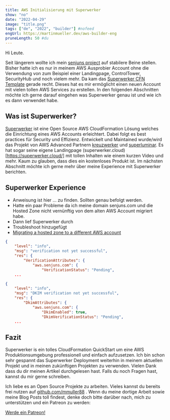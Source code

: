```yaml
---
title: AWS Initialisierung mit Superwerker 
show: "no"
date: "2022-04-29"
image: "title.png"
tags: ["de", "2022", "builder"] #nofeed
engUrl: https://martinmueller.dev/aws-builder-eng
pruneLength: 50 #du
---
```


Hi Leute.

Seit längerem wollte ich mein [senjuns project](github.com/senjuns/senjuns) auf stabilere Beine stellen. Bisher hatte ich es nur in meinem AWS Ausprobier Account ohne die Verwendung von zum Beispiel einer Landingpage, ControlTower, SecurityHub und noch vielem mehr. Da kam das [Superwerker CFN Template](https://github.com/superwerker/superwerker) gerade recht. Dieses hat es mir ermöglicht einen neuen Account mit vielen tollen AWS Services zu erstellen. In den folgenden Abschnitten möchte ich gerne darauf eingehen was Superwerker genau ist und wie ich es dann verwendet habe.

## Was ist Superwerker?

[Superwerker](https://github.com/superwerker/superwerker) ist eine Open Source AWS CloudFormation Lösung welches die Einrichtung eines AWS Accounts erleichtert. Dabei folgt es best practices für Security und Effizienz. Entwickelt und Maintained wurde/wird das Projekt von AWS Advanced Partnern [kreuzwerker](https://github.com/superwerker/superwerker) und [superluminar](https://superluminar.io/). Es hat sogar seine eigene Landingpage (superwerker.cloud)[https://superwerker.cloud/] mit tollen Inhalten wie einem kurzen Video und mehr. Kaum zu glauben, dass dies ein kostenloses Produkt ist. Im nächsten Abschnitt möchte ich gerne mehr über meine Experience mit Superwerker berichten.

## Superwerker Experience

* Anweisung ist hier ... zu finden. Sollten genau befolgt werden.
* Hatte ein paar Probleme da ich meine domain senjuns.com und die Hosted Zone nicht vernünftig von dem alten AWS Account migriert habe.
* Dann lief Superwerker durch
* Troubleshoot hinzugefügt
* [Migrating a hosted zone to a different AWS account](https://docs.aws.amazon.com/Route53/latest/DeveloperGuide/hosted-zones-migrating.html)

```json
{
    "level": "info",
    "msg": "verification not yet successful",
    "res": {
        "VerificationAttributes": {
            "aws.senjuns.com": {
                "VerificationStatus": "Pending",
    ...
```

```json
{
    "level": "info",
    "msg": "DKIM verification not yet successful",
    "res": {
        "DkimAttributes": {
            "aws.senjuns.com": {
                "DkimEnabled": true,
                "DkimVerificationStatus": "Pending",
    ...
```


## Fazit

Superwerker is ein tolles CloudFormation QuickStart um eine AWS Produktionsumgebung professionell und einfach aufzusetzen. Ich bin schon sehr gespannt das Superwerker Deployment weiterhin in meinem aktuellen Projekt und in meinen zukünftigen Projekten zu verwenden. Vielen Dank dass du dir meinen Artikel durchgelesen hast. Falls du noch Fragen hast, kannst du mir gerne schreiben.

Ich liebe es an Open Source Projekte zu arbeiten. Vieles kannst du bereits frei nutzen auf [github.com/mmuller88](https://github.com/mmuller88) . Wenn du meine dortige Arbeit sowie meine Blog Posts toll findest, denke doch bitte darüber nach, mich zu unterstützen und ein Patreon zu werden:

<a href="https://www.patreon.com/bePatron?u=29010217" data-patreon-widget-type="become-patron-button">Werde ein Patreon!</a><script async src="https://c6.patreon.com/becomePatronButton.bundle.js"></script>
